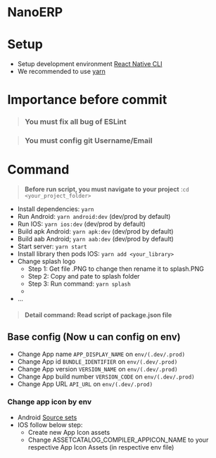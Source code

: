 # NanoERP

# Setup

- Setup development environment [React Native CLI](https://reactnative.dev/docs/environment-setup)
- We recommended to use [yarn](https://classic.yarnpkg.com/en/docs/install/#mac-stable)

# Importance before commit

>### <strong>You must fix all bug of ESLint </strong>

>### <strong>You must config git Username/Email</strong>

# Command

> <strong>Before run script, you must navigate to your project</strong> :``` cd <your_project_folder> ```

- Install dependencies: ``` yarn ```
- Run Android: ``` yarn android:dev ``` (dev/prod by default)
- Run IOS: ``` yarn ios:dev ``` (dev/prod by default)
- Build apk Android: ``` yarn apk:dev ``` (dev/prod by default)
- Build aab Android; ``` yarn aab:dev ``` (dev/prod by default)
- Start server: ``` yarn start ```
- Install library then pods IOS: ``` yarn add <your_library> ```
- Change splash logo
  - Step 1: Get file .PNG to change then rename it to splash.PNG
  - Step 2: Copy and pate to splash folder
  - Step 3: Run command: ``` yarn splash ```
  -
- ...

> #### Detail command: Read script of package.json file

## Base config (Now u can config on env)

- Change App name ``` APP_DISPLAY_NAME ``` on ``` env/(.dev/.prod) ```
- Change App id ``` BUNDLE_IDENTIFIER ``` on ``` env/(.dev/.prod) ```
- Change App version ``` VERSION_NAME ``` on ``` env/(.dev/.prod) ```
- Change App build number ``` VERSION_CODE ``` on ``` env/(.dev/.prod) ```
- Change App URL ``` API_URL ``` on ``` env/(.dev/.prod) ```

### Change app icon by env

- Android [Source sets](https://developer.android.com/studio/build/build-variants#sourcesets)
- IOS follow below step:
  - Create new App Icon assets
  - Change ASSETCATALOG_COMPILER_APPICON_NAME to your respective App Icon Assets (in respective env file)
